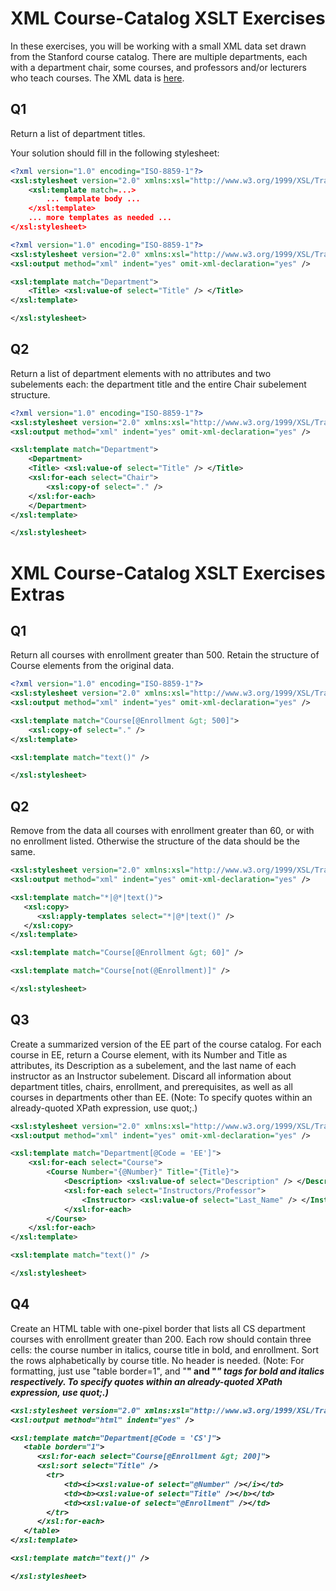 # XML Course-Catalog XSLT Exercises

In these exercises, you will be working with a small XML data set drawn from the Stanford course catalog. There are multiple departments, each with a department chair, some courses, and professors and/or lecturers who teach courses. The XML data is [here](https://prod-c2g.s3.amazonaws.com/db/Winter2013/files/courses-noID.xml).

## Q1

Return a list of department titles.

Your solution should fill in the following stylesheet:

```xml
<?xml version="1.0" encoding="ISO-8859-1"?>
<xsl:stylesheet version="2.0" xmlns:xsl="http://www.w3.org/1999/XSL/Transform">
    <xsl:template match=...>
        ... template body ...
    </xsl:template>
    ... more templates as needed ...
</xsl:stylesheet>
```

```xml
<?xml version="1.0" encoding="ISO-8859-1"?>
<xsl:stylesheet version="2.0" xmlns:xsl="http://www.w3.org/1999/XSL/Transform">
<xsl:output method="xml" indent="yes" omit-xml-declaration="yes" />

<xsl:template match="Department">
    <Title> <xsl:value-of select="Title" /> </Title>
</xsl:template>

</xsl:stylesheet>
```

## Q2

Return a list of department elements with no attributes and two subelements each: the department title and the entire Chair subelement structure.

```xml
<?xml version="1.0" encoding="ISO-8859-1"?>
<xsl:stylesheet version="2.0" xmlns:xsl="http://www.w3.org/1999/XSL/Transform">
<xsl:output method="xml" indent="yes" omit-xml-declaration="yes" />

<xsl:template match="Department">
    <Department>
    <Title> <xsl:value-of select="Title" /> </Title>
    <xsl:for-each select="Chair">
        <xsl:copy-of select="." />
    </xsl:for-each>
    </Department>
</xsl:template>

</xsl:stylesheet>
```

# XML Course-Catalog XSLT Exercises Extras

## Q1

Return all courses with enrollment greater than 500. Retain the structure of Course elements from the original data.

```xml
<?xml version="1.0" encoding="ISO-8859-1"?>
<xsl:stylesheet version="2.0" xmlns:xsl="http://www.w3.org/1999/XSL/Transform">
<xsl:output method="xml" indent="yes" omit-xml-declaration="yes" />

<xsl:template match="Course[@Enrollment &gt; 500]">
	<xsl:copy-of select="." />
</xsl:template>

<xsl:template match="text()" />

</xsl:stylesheet>
```

## Q2

Remove from the data all courses with enrollment greater than 60, or with no enrollment listed. Otherwise the structure of the data should be the same.

```xml
<xsl:stylesheet version="2.0" xmlns:xsl="http://www.w3.org/1999/XSL/Transform">
<xsl:output method="xml" indent="yes" omit-xml-declaration="yes" />

<xsl:template match="*|@*|text()">
   <xsl:copy>
      <xsl:apply-templates select="*|@*|text()" />
   </xsl:copy>
</xsl:template>

<xsl:template match="Course[@Enrollment &gt; 60]" />

<xsl:template match="Course[not(@Enrollment)]" />

</xsl:stylesheet>
```

## Q3

Create a summarized version of the EE part of the course catalog. For each course in EE, return a Course element, with its Number and Title as attributes, its Description as a subelement, and the last name of each instructor as an Instructor subelement. Discard all information about department titles, chairs, enrollment, and prerequisites, as well as all courses in departments other than EE. (Note: To specify quotes within an already-quoted XPath expression, use quot;.)

```xml
<xsl:stylesheet version="2.0" xmlns:xsl="http://www.w3.org/1999/XSL/Transform">
<xsl:output method="xml" indent="yes" omit-xml-declaration="yes" />

<xsl:template match="Department[@Code = 'EE']">
    <xsl:for-each select="Course">
        <Course Number="{@Number}" Title="{Title}">
            <Description> <xsl:value-of select="Description" /> </Description>
            <xsl:for-each select="Instructors/Professor">
                <Instructor> <xsl:value-of select="Last_Name" /> </Instructor>
            </xsl:for-each>
        </Course>
    </xsl:for-each>
</xsl:template>

<xsl:template match="text()" />

</xsl:stylesheet>
```

## Q4

Create an HTML table with one-pixel border that lists all CS department courses with enrollment greater than 200. Each row should contain three cells: the course number in italics, course title in bold, and enrollment. Sort the rows alphabetically by course title. No header is needed. (Note: For formatting, just use "table border=1", and "<b>" and "<i>" tags for bold and italics respectively. To specify quotes within an already-quoted XPath expression, use quot;.)

```xml
<xsl:stylesheet version="2.0" xmlns:xsl="http://www.w3.org/1999/XSL/Transform">
<xsl:output method="html" indent="yes" />

<xsl:template match="Department[@Code = 'CS']">
   <table border="1">
      <xsl:for-each select="Course[@Enrollment &gt; 200]">
      <xsl:sort select="Title" />
        <tr>
            <td><i><xsl:value-of select="@Number" /></i></td>
            <td><b><xsl:value-of select="Title" /></b></td>
            <td><xsl:value-of select="@Enrollment" /></td>
        </tr>
      </xsl:for-each>
   </table>
</xsl:template>

<xsl:template match="text()" />

</xsl:stylesheet>
```